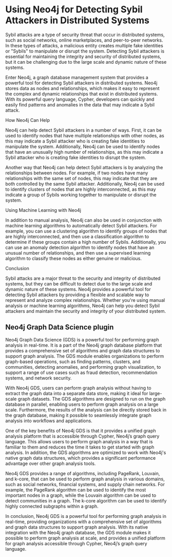 # Using Neo4j for Detecting Sybil Attackers in Distributed Systems

Sybil attacks are a type of security threat that occur in distributed systems, such as social networks, online marketplaces, and peer-to-peer networks. In these types of attacks, a malicious entity creates multiple fake identities or "Sybils" to manipulate or disrupt the system. Detecting Sybil attackers is essential for maintaining the integrity and security of distributed systems, but it can be challenging due to the large scale and dynamic nature of these systems.

Enter Neo4j, a graph database management system that provides a powerful tool for detecting Sybil attackers in distributed systems. Neo4j stores data as nodes and relationships, which makes it easy to represent the complex and dynamic relationships that exist in distributed systems. With its powerful query language, Cypher, developers can quickly and easily find patterns and anomalies in the data that may indicate a Sybil attack.

How Neo4j Can Help

Neo4j can help detect Sybil attackers in a number of ways. First, it can be used to identify nodes that have multiple relationships with other nodes, as this may indicate a Sybil attacker who is creating fake identities to manipulate the system. Additionally, Neo4j can be used to identify nodes that have an unusually high number of relationships, as this may indicate a Sybil attacker who is creating fake identities to disrupt the system.

Another way that Neo4j can help detect Sybil attackers is by analyzing the relationships between nodes. For example, if two nodes have many relationships with the same set of nodes, this may indicate that they are both controlled by the same Sybil attacker. Additionally, Neo4j can be used to identify clusters of nodes that are highly interconnected, as this may indicate a group of Sybils working together to manipulate or disrupt the system.

Using Machine Learning with Neo4j

In addition to manual analysis, Neo4j can also be used in conjunction with machine learning algorithms to automatically detect Sybil attackers. For example, you can use a clustering algorithm to identify groups of nodes that are highly interconnected, and then use a classification algorithm to determine if these groups contain a high number of Sybils. Additionally, you can use an anomaly detection algorithm to identify nodes that have an unusual number of relationships, and then use a supervised learning algorithm to classify these nodes as either genuine or malicious.

Conclusion

Sybil attacks are a major threat to the security and integrity of distributed systems, but they can be difficult to detect due to the large scale and dynamic nature of these systems. Neo4j provides a powerful tool for detecting Sybil attackers by providing a flexible and scalable way to represent and analyze complex relationships. Whether you're using manual analysis or machine learning algorithms, Neo4j can help you detect Sybil attackers and maintain the security and integrity of your distributed system.

## Neo4j Graph Data Science plugin
Neo4j Graph Data Science (GDS) is a powerful tool for performing graph analysis in real-time. It is a part of the Neo4j graph database platform that provides a comprehensive set of algorithms and graph data structures to support graph analysis. The GDS module enables organizations to perform graph-based operations, such as finding patterns, clusters, and communities, detecting anomalies, and performing graph visualization, to support a range of use cases such as fraud detection, recommendation systems, and network security.

With Neo4j GDS, users can perform graph analysis without having to extract the graph data into a separate data store, making it ideal for large-scale graph datasets. The GDS algorithms are designed to run on the graph database in parallel, enabling users to perform graph analysis on a large scale. Furthermore, the results of the analysis can be directly stored back in the graph database, making it possible to seamlessly integrate graph analysis into workflows and applications.

One of the key benefits of Neo4j GDS is that it provides a unified graph analysis platform that is accessible through Cypher, Neo4j’s graph query language. This allows users to perform graph analysis in a way that is familiar to them and reduces the time it takes to get started with graph analysis. In addition, the GDS algorithms are optimized to work with Neo4j's native graph data structures, which provides a significant performance advantage over other graph analysis tools.

Neo4j GDS provides a range of algorithms, including PageRank, Louvain, and k-core, that can be used to perform graph analysis in various domains, such as social networks, financial systems, and supply chain networks. For example, the PageRank algorithm can be used to identify the most important nodes in a graph, while the Louvain algorithm can be used to detect communities in a graph. The k-core algorithm can be used to identify highly connected subgraphs within a graph.

In conclusion, Neo4j GDS is a powerful tool for performing graph analysis in real-time, providing organizations with a comprehensive set of algorithms and graph data structures to support graph analysis. With its native integration with the Neo4j graph database, the GDS module makes it possible to perform graph analysis at scale, and provides a unified platform for graph analysis accessible through Cypher, Neo4j’s graph query language.



